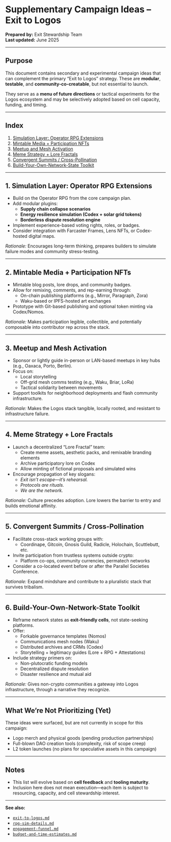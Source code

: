 # Supplementary Campaign Ideas – Exit to Logos

**Prepared by:** Exit Stewardship Team  
**Last updated:** June 2025  

---

## Purpose

This document contains secondary and experimental campaign ideas that can complement the primary “Exit to Logos” strategy. These are **modular**, **testable**, and **community-co-creatable**, but not essential to launch.

They serve as a **menu of future directions** or tactical experiments for the Logos ecosystem and may be selectively adopted based on cell capacity, funding, and timing.

---

## Index

1. [Simulation Layer: Operator RPG Extensions](#1-simulation-layer-operator-rpg-extensions)  
2. [Mintable Media + Participation NFTs](#2-mintable-media--participation-nfts)  
3. [Meetup and Mesh Activation](#3-meetup-and-mesh-activation)  
4. [Meme Strategy + Lore Fractals](#4-meme-strategy--lore-fractals)  
5. [Convergent Summits / Cross-Pollination](#5-convergent-summits--cross-pollination)  
6. [Build-Your-Own-Network-State Toolkit](#6-build-your-own-network-state-toolkit)  

---

## 1. Simulation Layer: Operator RPG Extensions

- Build on the Operator RPG from the core campaign plan.
- Add modular plugins:
  - **Supply chain collapse scenarios**
  - **Energy resilience simulation (Codex + solar grid tokens)**
  - **Borderless dispute resolution engine**
- Implement experience-based voting rights, roles, or badges.
- Consider integration with Farcaster Frames, Lens NFTs, or Codex-hosted digital maps.

*Rationale:* Encourages long-term thinking, prepares builders to simulate failure modes and community stress-testing.

---

## 2. Mintable Media + Participation NFTs

- Mintable blog posts, lore drops, and community badges.
- Allow for remixing, comments, and rep-earning through:
  - On-chain publishing platforms (e.g., Mirror, Paragraph, Zora)
  - Waku-based or IPFS-hosted art exchanges
- Prototype with Git-based publishing and optional token minting via Codex/Nomos.

*Rationale:* Makes participation legible, collectible, and potentially composable into contributor rep across the stack.

---

## 3. Meetup and Mesh Activation

- Sponsor or lightly guide in-person or LAN-based meetups in key hubs (e.g., Oaxaca, Porto, Berlin).
- Focus on:
  - Local storytelling
  - Off-grid mesh comms testing (e.g., Waku, Briar, LoRa)
  - Tactical solidarity between movements
- Support toolkits for neighborhood deployments and flash community infrastructure.

*Rationale:* Makes the Logos stack tangible, locally rooted, and resistant to infrastructure failure.

---

## 4. Meme Strategy + Lore Fractals

- Launch a decentralized “Lore Fractal” team:
  - Create meme assets, aesthetic packs, and remixable branding elements
  - Archive participatory lore on Codex
  - Allow minting of fictional proposals and simulated wins
- Encourage propagation of key slogans:
  - *Exit isn’t escape—it’s rehearsal.*
  - *Protocols are rituals.*
  - *We are the network.*

*Rationale:* Culture precedes adoption. Lore lowers the barrier to entry and builds emotional affinity.

---

## 5. Convergent Summits / Cross-Pollination

- Facilitate cross-stack working groups with:
  - Coordinape, Gitcoin, Gnosis Guild, Radicle, Holochain, Scuttlebutt, etc.
- Invite participation from trustless systems outside crypto:
  - Platform co-ops, community currencies, permatech networks
- Consider a co-located event before or after the Parallel Societies Conference.

*Rationale:* Expand mindshare and contribute to a pluralistic stack that survives tribalism.

---

## 6. Build-Your-Own-Network-State Toolkit

- Reframe network states as **exit-friendly cells**, not state-seeking platforms.
- Offer:
  - Forkable governance templates (Nomos)
  - Communications mesh nodes (Waku)
  - Distributed archives and CRMs (Codex)
  - Storytelling + legitimacy guides (Lore + RPG + Attestations)
- Include strategy primers on:
  - Non-plutocratic funding models
  - Decentralized dispute resolution
  - Disaster resilience and mutual aid

*Rationale:* Gives non-crypto communities a gateway into Logos infrastructure, through a narrative they recognize.

---

## What We’re Not Prioritizing (Yet)

These ideas were surfaced, but are not currently in scope for this campaign:

- Logo merch and physical goods (pending production partnerships)
- Full-blown DAO creation tools (complexity, risk of scope creep)
- L2 token launches (no plans for speculative assets in this campaign)

---

## Notes

- This list will evolve based on **cell feedback** and **tooling maturity**.
- Inclusion here does not mean execution—each item is subject to resourcing, capacity, and cell stewardship interest.

---

**See also:**

- [`exit-to-logos.md`](./exit-to-logos.md)  
- [`rpg-sim-details.md`](./rpg-sim-details.md)  
- [`engagement-funnel.md`](./engagement-funnel.md)  
- [`budget-and-time-estimates.md`](./budget-and-time-estimates.md)  

